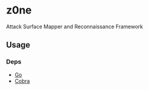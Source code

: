 # z0ne

Attack Surface Mapper and Reconnaissance Framework

## Usage

### Deps

- [Go](https://go.dev/)
- [Cobra](https://cobra.dev/)
